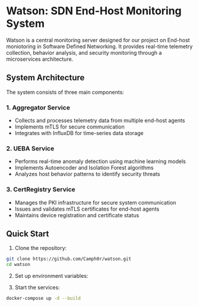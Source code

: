 # Watson: SDN End-Host Monitoring System

Watson is a central monitoring server designed for our project on End-host moniotoring in Software Defined Networking. It provides real-time telemetry collection, behavior analysis, and security monitoring through a microservices architecture.

## System Architecture

The system consists of three main components:

### 1. Aggregator Service
- Collects and processes telemetry data from multiple end-host agents
- Implements mTLS for secure communication
- Integrates with InfluxDB for time-series data storage

### 2. UEBA Service
- Performs real-time anomaly detection using machine learning models
- Implements Autoencoder and Isolation Forest algorithms
- Analyzes host behavior patterns to identify security threats

### 3. CertRegistry Service
- Manages the PKI infrastructure for secure system communication
- Issues and validates mTLS certificates for end-host agents
- Maintains device registration and certificate status


## Quick Start

1. Clone the repository:
```bash
git clone https://github.com/Camph0r/watson.git
cd watson
```

2. Set up environment variables:

3. Start the services:
```bash
docker-compose up -d --build
```


